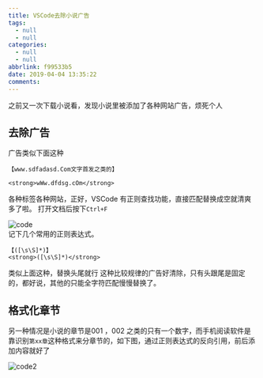 ```yaml
---
title: VSCode去除小说广告
tags:
  - null
  - null
categories:
  - null
  - null
abbrlink: f99533b5
date: 2019-04-04 13:35:22
comments:
---
```

之前又一次下载小说看，发现小说里被添加了各种网站广告，烦死个人
<!-- more -->
## 去除广告
广告类似下面这种
```
【www.sdfadasd.Com文字首发之类的】

<strong>wWw.dfdsg.cOm</strong>
```

各种标签各种网站，正好，VSCode 有正则查找功能，直接匹配替换成空就清爽多了啦。
打开文档后按下`Ctrl+F`  

![code](/../../Photos/190404/code.png)  
记下几个常用的正则表达式。

```
【([\s\S]*)】
<strong>([\s\S]*)</strong>
```
类似上面这种，替换头尾就行
这种比较规律的广告好清除，只有头跟尾是固定的，都好说，其他的只能全字符匹配慢慢替换了。
## 格式化章节
另一种情况是小说的章节是001 ，002 之类的只有一个数字，而手机阅读软件是靠识别`第xx章`这种格式来分章节的，如下图，通过正则表达式的反向引用，前后添加内容就好了

![code2](/../../Photos/190404/code2.png)